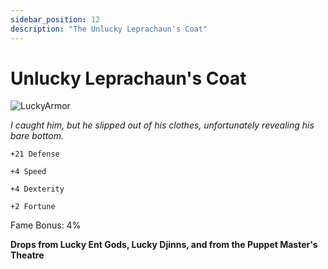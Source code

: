 ```yaml
---
sidebar_position: 12
description: "The Unlucky Leprachaun's Coat"
---
```


# Unlucky Leprachaun's Coat

![LuckyArmor](http://i.imgur.com/Kzei2ZC.png)

<i>I caught him, but he slipped out of his clothes, unfortunately revealing his bare bottom.</i>

    +21 Defense
    
    +4 Speed
    
    +4 Dexterity
    
    +2 Fortune
    
Fame Bonus: 4%

**Drops from Lucky Ent Gods, Lucky Djinns, and from the Puppet Master's Theatre**
